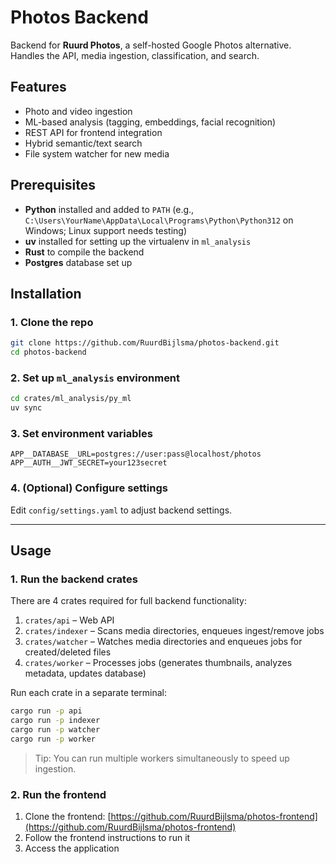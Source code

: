 # Photos Backend

Backend for **Ruurd Photos**, a self-hosted Google Photos alternative. Handles the API, media ingestion, classification,
and search.

## Features

* Photo and video ingestion
* ML-based analysis (tagging, embeddings, facial recognition)
* REST API for frontend integration
* Hybrid semantic/text search
* File system watcher for new media

## Prerequisites

* **Python** installed and added to `PATH` (e.g., `C:\Users\YourName\AppData\Local\Programs\Python\Python312` on
  Windows; Linux support needs testing)
* **uv** installed for setting up the virtualenv in `ml_analysis`
* **Rust** to compile the backend
* **Postgres** database set up

## Installation

### 1. Clone the repo

```bash
git clone https://github.com/RuurdBijlsma/photos-backend.git
cd photos-backend
```

### 2. Set up `ml_analysis` environment

```bash
cd crates/ml_analysis/py_ml
uv sync
```

### 3. Set environment variables

```text
APP__DATABASE__URL=postgres://user:pass@localhost/photos
APP__AUTH__JWT_SECRET=your123secret
```

### 4. (Optional) Configure settings

Edit `config/settings.yaml` to adjust backend settings.

---

## Usage

### 1. Run the backend crates

There are 4 crates required for full backend functionality:

1. `crates/api` – Web API
2. `crates/indexer` – Scans media directories, enqueues ingest/remove jobs
3. `crates/watcher` – Watches media directories and enqueues jobs for created/deleted files
4. `crates/worker` – Processes jobs (generates thumbnails, analyzes metadata, updates database)

Run each crate in a separate terminal:

```bash
cargo run -p api
cargo run -p indexer
cargo run -p watcher
cargo run -p worker
```

> Tip: You can run multiple workers simultaneously to speed up ingestion.

### 2. Run the frontend

1. Clone the
   frontend: [https://github.com/RuurdBijlsma/photos-frontend](https://github.com/RuurdBijlsma/photos-frontend)
2. Follow the frontend instructions to run it
3. Access the application